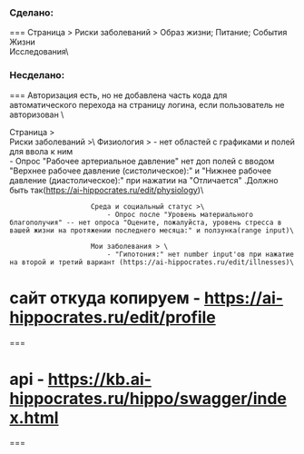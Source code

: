 ### Сделано:
===
Страница >
    Риски заболеваний > Образ жизни; Питание; События Жизни\
    Исследования\





### Несделано:
===
Авторизация есть, но не добавлена часть кода для автоматического перехода на страницу логина, если пользователь не авторизован \ 

Страница >\
    Риски заболеваний >\ Физиология > 
                            - нет областей с графиками и полей для ввола к ним\
                            - Опрос "Рабочее артериальное давление" нет доп полей с вводом "Верхнее рабочее давление (систолическое):" и "Нижнее рабочее давление (диастолическое):" при нажатии на "Отличается" .Должно быть так(https://ai-hippocrates.ru/edit/physiology)\
                            
                        Среда и социальный статус >\
                            - Опрос после "Уровень материального благополучия" -- нет опроса "Оцените, пожалуйста, уровень стресса в вашей жизни на протяжении последнего месяца:" и ползунка(range input)\
                        
                        Мои заболевания > \
                            - "Гипотония:" нет number input'ов при нажатие на второй и третий вариант (https://ai-hippocrates.ru/edit/illnesses)\




# сайт откуда копируем - https://ai-hippocrates.ru/edit/profile
===
# api - https://kb.ai-hippocrates.ru/hippo/swagger/index.html
===